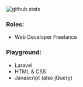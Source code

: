 ![github stats](https://github-readme-stats.vercel.app/api?username=robbyajm&show_icons=true)

### Roles:
- Web Developer Freelance

### Playground:
- Laravel
- HTML & CSS
- Javascript (also jQuery)
